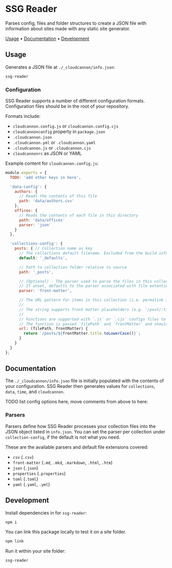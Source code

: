 # SSG Reader

Parses config, files and folder structures to create a JSON file with information about
sites made with any static site generator.

[Usage](#usage) &bull; [Documentation](#documentation) &bull; [Development](#development)

## Usage

Generates a JSON file at `./_cloudcannon/info.json`:

```bash
ssg-reader
```

### Configuration

SSG Reader supports a number of different configuration formats.
Configuration files should be in the root of your repository.

Formats include:

- `cloudcannon.config.js` or `cloudcannon.config.cjs`
- `cloudcannonconfig` property in `package.json`
- `.cloudcannon.json`
- `.cloudcannon.yml` or `.cloudcannon.yaml`
- `.cloudcannon.js` or `.cloudcannon.cjs`
- `cloudcannonrc` as JSON or YAML

Example content for `cloudcannon.config.js`:

```javascript
module.exports = {
  TODO: 'add other keys in here',

  'data-config': {
    authors: {
      // Reads the contents of this file
      path: 'data/authors.csv'
    },
    offices: {
      // Reads the contents of each file in this directory
      path: 'data/offices'
      parser: 'json'
    }
  },

  'collections-config': {
    posts: { // Collection name as key
      // The collections default filename. Excluded from the build info, used to create a new file in app.
      default: '_defaults',

      // Path to collection folder relative to source
      path: '_posts',

      // (Optional) - The parser used to parse the files in this collection
      // If unset, defaults to the parser associated with file extention.
      parser: 'front-matter',

      // The URL pattern for items in this collection (i.e. permalink in many SSGs). Either a string or function.
      //
      // The string supports front matter placeholders (e.g. '/post/:title' where ':title' is defined in front matter for each file).
      //
      // Functions are supported with `.js` or `.cjs` configs files to dynamically set URLs.
      // The function is passed `filePath` and `frontMatter` and should return a slash-prefixed URL string.
      url: (filePath, frontMatter) {
        return `/posts/${frontMatter.title.toLowerCase()}`;
      }
    }
  }
};
```

## Documentation

The `./_cloudcannon/info.json` file is initially populated with the contents
of your configuration. SSG Reader then generates values for `collections`,
`data`, `time`, and `cloudcannon`.

TODO list config options here, move comments from above to here:

### Parsers

Parsers define how SSG Reader processes your collection files into the JSON
object listed in `info.json`. You can set the parser per collection under
`collection-config`, if the default is not what you need.

These are the available parsers and default file extensions covered:

- `csv` (`.csv`)
- `front-matter` (`.md`, `.mkd`, `.markdown`, `.html`, `.htm`)
- `json` (`.json`)
- `properties` (`.properties`)
- `toml` (`.toml`)
- `yaml` (`.yaml`, `.yml`)

## Development

Install dependencies in for `ssg-reader`:

```bash
npm i
```

You can link this package locally to test it on a site folder.

```bash
npm link
```

Run it within your site folder:

```bash
ssg-reader
```
